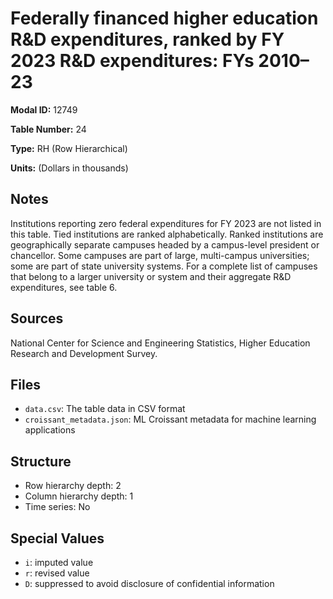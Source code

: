 # Federally financed higher education R&D expenditures, ranked by FY 2023 R&D expenditures: FYs 2010&#8211;23

**Modal ID:** 12749

**Table Number:** 24

**Type:** RH (Row Hierarchical)

**Units:** (Dollars in thousands)

## Notes

Institutions reporting zero federal expenditures for FY 2023 are not listed in this table. Tied institutions are ranked alphabetically. Ranked institutions are geographically separate campuses headed by a campus-level president or chancellor. Some campuses are part of large, multi-campus universities; some are part of state university systems. For a complete list of campuses that belong to a larger university or system and their aggregate R&D expenditures, see table 6.

## Sources

National Center for Science and Engineering Statistics, Higher Education Research and Development Survey.

## Files

- `data.csv`: The table data in CSV format
- `croissant_metadata.json`: ML Croissant metadata for machine learning applications

## Structure

- Row hierarchy depth: 2
- Column hierarchy depth: 1
- Time series: No

## Special Values

- `i`: imputed value
- `r`: revised value
- `D`: suppressed to avoid disclosure of confidential information
